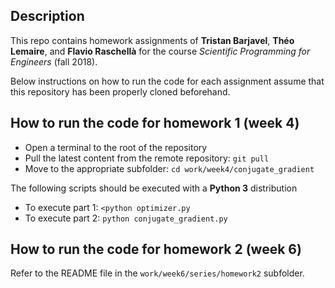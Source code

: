 ## Description

This repo contains homework assignments of **Tristan Barjavel**, **Théo Lemaire**, and **Flavio Raschellà** for the course *Scientific Programming for Engineers* (fall 2018).

Below instructions on how to run the code for each assignment assume that this repository has been properly cloned beforehand.

## How to run the code for homework 1 (week 4)

- Open a terminal to the root of the repository
- Pull the latest content from the remote repository: `git pull`
- Move to the appropriate subfolder: `cd work/week4/conjugate_gradient`

The following scripts should be executed with a **Python 3** distribution
- To execute part 1: `<python optimizer.py`
- To execute part 2: `python conjugate_gradient.py`


## How to run the code for homework 2 (week 6)

Refer to the README file in the `work/week6/series/homework2` subfolder.
